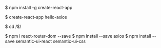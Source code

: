 $ npm install -g create-react-app


$ create-react-app hello-axios


$ cd /$/

$ npm i react-router-dom --save
$ npm install --save axios
$ npm install --save semantic-ui-react semantic-ui-css
